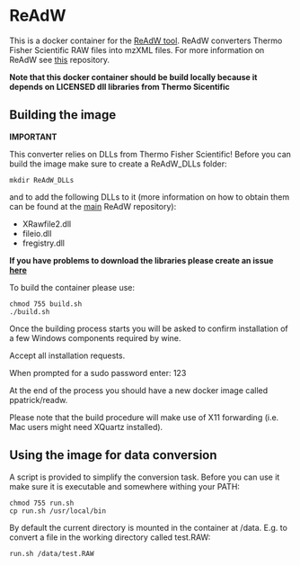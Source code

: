 ReAdW
==============================================

This is a docker container for the [ReAdW tool](https://github.com/PedrioliLab/ReAdW). ReAdW converters Thermo Fisher Scientific RAW files into mzXML files. For more information on ReAdW see [this](https://github.com/PedrioliLab/ReAdW) repository.

**Note that this docker container should be build locally because it depends on LICENSED dll libraries from Thermo Sicentific**

## Building the image

**IMPORTANT**

This converter relies on DLLs from Thermo Fisher Scientific!
Before you can build the image make sure to create a ReAdW_DLLs folder:

    mkdir ReAdW_DLLs

and to add the following DLLs to it (more information on how to obtain them can be found at the [main](https://github.com/PedrioliLab/ReAdW) ReAdW repository):
- XRawfile2.dll
- fileio.dll
- fregistry.dll

**If you have problems to download the libraries please create an issue [here](https://github.com/BioContainers/local-containers/issues)**


To build the container please use:

    chmod 755 build.sh
    ./build.sh

Once the building process starts you will be asked to confirm installation of a few Windows components required by wine.

Accept all installation requests.

When prompted for a sudo password enter: 123

At the end of the process you should have a new docker image called ppatrick/readw.

Please note that the build procedure will make use of X11 forwarding (i.e. Mac users might need XQuartz installed).


## Using the image for data conversion

A script is provided to simplify the conversion task. Before you can use it make sure it is executable and somewhere withing your PATH:

    chmod 755 run.sh
    cp run.sh /usr/local/bin
    

By default the current directory is mounted in the container at /data.
E.g. to convert a file in the working directory called test.RAW:

    run.sh /data/test.RAW


